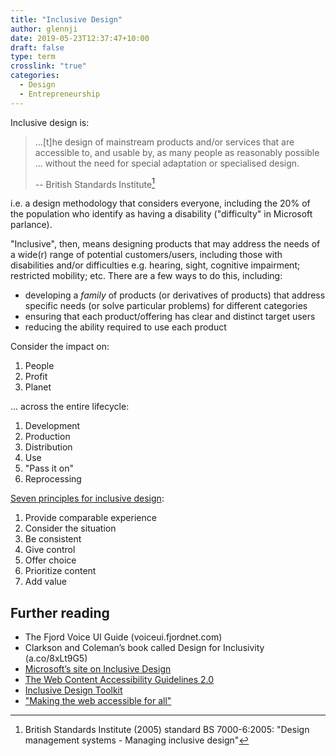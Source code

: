 ```yaml
---
title: "Inclusive Design"
author: glennji
date: 2019-05-23T12:37:47+10:00
draft: false
type: term
crosslink: "true"
categories:
  - Design
  - Entrepreneurship
---
```

Inclusive design is:

> ...[t]he design of mainstream products and/or services that are accessible to, and usable by, as many people as reasonably possible ... without the need for special adaptation or specialised design.
>
> -- British Standards Institute[^1]

[^1]: British Standards Institute (2005) standard BS 7000-6:2005: "Design management systems - Managing inclusive design"

i.e. a design methodology that considers everyone, including the 20% of the population who identify as having a disability ("difficulty" in Microsoft parlance).

"Inclusive", then, means designing products that may address the needs of a wide(r) range of potential customers/users, including those with disabilities and/or difficulties e.g. hearing, sight, cognitive impairment; restricted mobility; etc. There are a few ways to do this, including:

  - developing a _family_ of products (or derivatives of products) that address specific needs (or solve particular problems) for different categories
  - ensuring that each product/offering has clear and distinct target users
  - reducing the ability required to use each product

Consider the impact on:

  1. People
  2. Profit
  3. Planet

... across the entire lifecycle:

  1. Development
  2. Production
  3. Distribution
  4. Use
  5. "Pass it on"
  6. Reprocessing

[Seven principles for inclusive design](https://inclusivedesignprinciples.org/):
  1. Provide comparable experience
  2. Consider the situation
  3. Be consistent
  4. Give control
  5. Offer choice
  6. Prioritize content
  7. Add value

## Further reading

  - The Fjord Voice UI Guide (voiceui.fjordnet.com)
  - Clarkson and Coleman’s book called Design for Inclusivity (a.co/8xLt9G5)
  - [Microsoft’s site on Inclusive Design](www.microsoft.com/en-us/design/inclusive)
  - [The Web Content Accessibility Guidelines 2.0](www.w3.org/TR/WCAG20/)
  - [Inclusive Design Toolkit](http://www.inclusivedesigntoolkit.com/whatis/whatis.html)
  - ["Making the web accessible for all"](https://www.forbes.com/sites/forbesagencycouncil/2017/05/22/inclusive-design-making-the-web-accessible-for-all/#7753bb232ab8)
